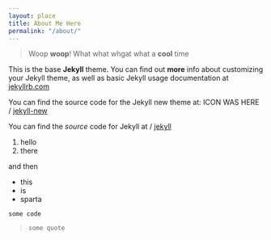 ```yaml
---
layout: place
title: About Me Here
permalink: "/about/"
---
```

> Woop **woop**! What what whgat what a **cool** time

This is the base **Jekyll** theme. You can find out **more** info about customizing your Jekyll theme, as well as basic Jekyll usage documentation at [jekyllrb.com](http://jekyllrb.com/)

You can find the source code for the Jekyll new theme at: ICON WAS HERE / [jekyll-new](https://github.com/jglovier/jekyll-new)

You can find the *source* code for Jekyll at / [jekyll](https://github.com/jekyll/jekyll)

1. hello
2. there

and then

* this
* is
* sparta

`some code`

> `some quote`
